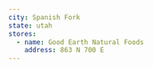 ```yaml
---
city: Spanish Fork
state: utah
stores:
  - name: Good Earth Natural Foods
    address: 863 N 700 E
---
```


